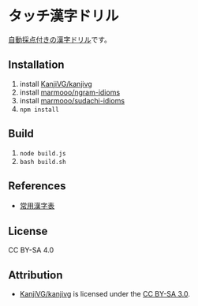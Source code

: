 # タッチ漢字ドリル
[自動採点付きの漢字ドリル](https://marmooo.github.io/touch-kanji/)です。

## Installation
1. install [KanjiVG/kanjivg](https://github.com/KanjiVG/kanjivg)
2. install [marmooo/ngram-idioms](https://github.com/marmooo/ngram-idioms)
3. install [marmooo/sudachi-idioms](https://github.com/marmooo/sudachi-idioms)
4. ```npm install```

## Build
1. ```node build.js```
2. ```bash build.sh```

## References
- [常用漢字表](https://www.bunka.go.jp/kokugo_nihongo/sisaku/joho/joho/kakuki/14/tosin02/index.html)

## License
CC BY-SA 4.0

## Attribution
- [KanjiVG/kanjivg](https://github.com/KanjiVG/kanjivg) is licensed under the [CC BY-SA 3.0](https://creativecommons.org/licenses/by-sa/3.0/).
